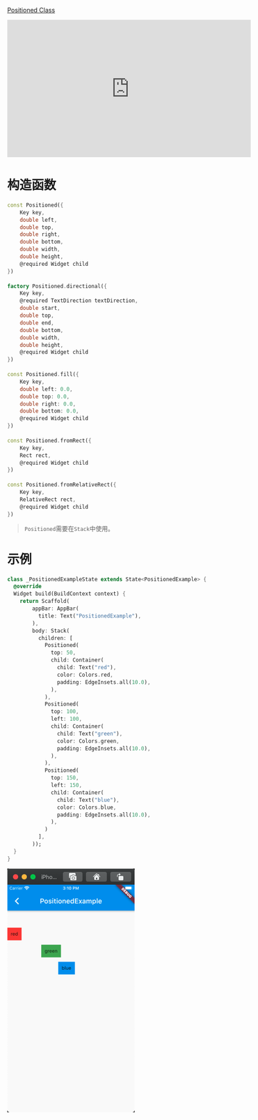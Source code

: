 
[Positioned Class](https://api.flutter.dev/flutter/widgets/Positioned-class.html)

<iframe width="560" height="315" src="https://www.youtube.com/embed/EgtPleVwxBQ" frameborder="0" allow="accelerometer; autoplay; encrypted-media; gyroscope; picture-in-picture" allowfullscreen></iframe>

# 构造函数

```dart
const Positioned({
	Key key, 
	double left, 
	double top, 
	double right, 
	double bottom, 
	double width, 
	double height, 
	@required Widget child
})

factory Positioned.directional({
	Key key, 
	@required TextDirection textDirection, 
	double start, 
	double top, 
	double end, 
	double bottom, 
	double width, 
	double height, 
	@required Widget child
})

const Positioned.fill({
	Key key, 
	double left: 0.0, 
	double top: 0.0, 
	double right: 0.0, 
	double bottom: 0.0, 
	@required Widget child
})

const Positioned.fromRect({
	Key key, 
	Rect rect, 
	@required Widget child
})

const Positioned.fromRelativeRect({
	Key key, 
	RelativeRect rect, 
	@required Widget child
})
```

> `Positioned`需要在`Stack`中使用。

# 示例

```dart
class _PositionedExampleState extends State<PositionedExample> {
  @override
  Widget build(BuildContext context) {
    return Scaffold(
        appBar: AppBar(
          title: Text("PositionedExample"),
        ),
        body: Stack(
          children: [
            Positioned(
              top: 50,
              child: Container(
                child: Text("red"),
                color: Colors.red,
                padding: EdgeInsets.all(10.0),
              ),
            ),
            Positioned(
              top: 100,
              left: 100,
              child: Container(
                child: Text("green"),
                color: Colors.green,
                padding: EdgeInsets.all(10.0),
              ),
            ),
            Positioned(
              top: 150,
              left: 150,
              child: Container(
                child: Text("blue"),
                color: Colors.blue,
                padding: EdgeInsets.all(10.0),
              ),
            )
          ],
        ));
  }
}
```

<img src="/assets/images/widgets/13.png"/>
